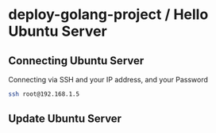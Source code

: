 # deploy-golang-project / Hello Ubuntu Server

## Connecting Ubuntu Server
Connecting via SSH and your IP address, and your Password
```bash
ssh root@192.168.1.5
```

## Update Ubuntu Server